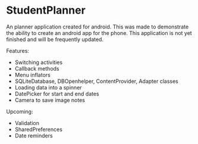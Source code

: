# StudentPlanner
An planner application created for android.
This was made to demonstrate the ability to create an android app for the phone.
This application is not yet finished and will be frequently updated.

Features:
- Switching activities
- Callback methods
- Menu inflators
- SQLiteDatabase, DBOpenhelper, ContentProvider, Adapter classes
- Loading data into a spinner
- DatePicker for start and end dates
- Camera to save image notes

Upcoming:
- Validation
- SharedPreferences
- Date reminders
